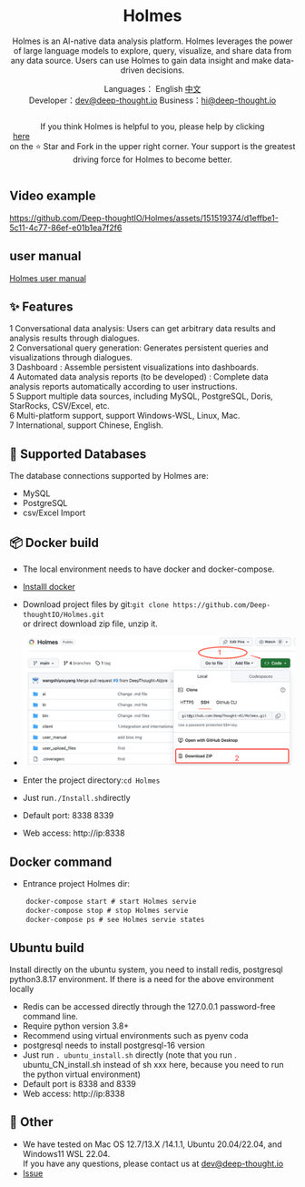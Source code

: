 <h1 align="center">Holmes</h1>

<div align="center">

Holmes is an AI-native data analysis platform. Holmes leverages the power of large language models to explore, query, visualize, and share data from any data source. Users can use Holmes to gain data insight and make data-driven decisions.


</div>

<div align="center">

  Languages： English [中文](README_CN.md)<br>
Developer：dev@deep-thought.io  Business：hi@deep-thought.io

  <div style="display: flex; align-items: center;">

If you think Holmes is helpful to you, please help by clicking <a style="display: flex; align-items: center;margin:0px 6px" target="_blank" href='https://github.com/DeepThought-AI/Holmes'>here</a> on the ⭐ Star and Fork in the upper right corner. Your support is the greatest driving force for Holmes to become better.


  </div>
</div>



## Video example

https://github.com/Deep-thoughtIO/Holmes/assets/151519374/d1effbe1-5c11-4c77-86ef-e01b1ea7f2f6


## user manual
[Holmes user manual](client/app/assets/images/en/user_manual_en.md)


## ✨ Features

1 Conversational data analysis: Users can get arbitrary data results and analysis results through dialogues.\
2 Conversational query generation: Generates persistent queries and visualizations through dialogues.\
3 Dashboard : Assemble persistent visualizations into dashboards.\
4 Automated data analysis reports (to be developed) : Complete data analysis reports automatically according to user instructions.\
5 Support multiple data sources, including MySQL, PostgreSQL, Doris, StarRocks, CSV/Excel, etc.\
6 Multi-platform support, support Windows-WSL, Linux, Mac. \
7 International, support Chinese, English.


## 🚀 Supported Databases

The database connections supported by Holmes are:
- MySQL
- PostgreSQL
- csv/Excel Import

## 📦 Docker build

- The local environment needs to have docker and docker-compose. <br>
- [Installl docker](Docker_install.md)
- Download project files by git:``` git clone https://github.com/Deep-thoughtIO/Holmes.git ``` <br>
  or drirect download zip file, unzip it. <br>
- ![download.png](user_manual/cn/img/download.png)

- Enter the project directory:``` cd Holmes ```
- Just run``` ./Install.sh ```directly
- Default port: 8338 8339
- Web access: http://ip:8338

## Docker command
- Entrance project Holmes dir:
```
    docker-compose start # start Holmes servie
    docker-compose stop # stop Holmes servie
    docker-compose ps # see Holmes servie states
```

## Ubuntu build
Install directly on the ubuntu system, you need to install redis, postgresql python3.8.17 environment.
If there is a need for the above environment locally

- Redis can be accessed directly through the 127.0.0.1 password-free command line.
- Require python version  3.8+
- Recommend using virtual environments such as pyenv coda
- postgresql needs to install postgresql-16 version
- Just run ```. ubuntu_install.sh``` directly (note that you run . ubuntu_CN_install.sh instead of sh xxx here, because you need to run the python virtual environment)
- Default port is 8338 and 8339
- Web access: http://ip:8338


## 📑 Other
- We have tested on Mac OS 12.7/13.X /14.1.1, Ubuntu 20.04/22.04, and Windows11 WSL 22.04. <br>If you have any questions, please contact us at dev@deep-thought.io
- <a href="https://github.com/Deep-thoughtIO/Holmes/issues">Issue</a>


